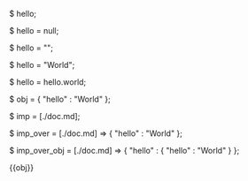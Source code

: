 $ hello;

$ hello = null;

$ hello = "";

$ hello = "World";

$ hello = hello.world;

$ obj = {
    "hello" : "World"
};

$ imp = [./doc.md];

$ imp_over = [./doc.md] => {
    "hello" : "World"
};

$ imp_over_obj = [./doc.md] => {
    "hello" : {
        "hello" : "World"
    }
};

{{obj}}
